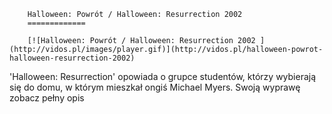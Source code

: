 
        Halloween: Powrót / Halloween: Resurrection 2002 
        =============
        
        [![Halloween: Powrót / Halloween: Resurrection 2002 ](http://vidos.pl/images/player.gif)](http://vidos.pl/halloween-powrot-halloween-resurrection-2002)
        
        
 'Halloween: Resurrection' opowiada o grupce studentów, którzy wybierają się do domu, w którym mieszkał ongiś Michael Myers. Swoją wyprawę zobacz pełny opis
    